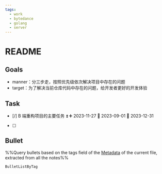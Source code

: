 ```yaml
---
tags:
  - work
  - bytedance
  - golang
  - server
---
```


# README
## Goals
- manner：分三步走，按照优先级依次解决项目中存在的问题
- target：为了解决当前仓库代码中存在的问题，给开发者更好的开发体验

## Task

- [/] B 端重构项目的主要任务 ⏫ ➕ 2023-11-27 🛫 2023-09-01 📅 2023-12-31
- [ ] 


## Bullet
%%Query bullets based on the tags field of the [Metadata](https://help.obsidian.md/Editing+and+formatting/Metadata) of the current file, extracted from all the notes%%
```PeriodicPARA
BulletListByTag
```
